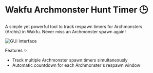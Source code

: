 # Wakfu Archmonster Hunt Timer 🕒
A simple yet powerful tool to track respawn timers for Archmonsters (Archis) in Wakfu. Never miss an Archmonster spawn again!

![GUI Interface](https://i.ibb.co/3SrTd1C/image.png)

Features ✨

- Track multiple Archmonster spawn timers simultaneously
- Automatic countdown for each Archmonster's respawn window